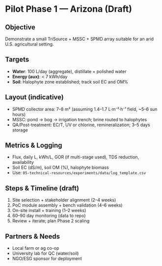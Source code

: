 # Pilot Phase 1 — Arizona (Draft)

## Objective
Demonstrate a small TriSource + MSSC + SPMD array suitable for an arid U.S. agricultural setting.

## Targets
- **Water**: 100 L/day (aggregate), distillate + polished water
- **Energy (aux)**: < 7 kWh/day
- **Soil**: Halophyte zone established; track soil EC and OM%

## Layout (indicative)
- SPMD collector area: 7–8 m² (assuming 1.4–1.7 L·m⁻²·h⁻¹ field, ~5–6 sun hours)
- MSSC: pond → bog → irrigation trench; brine routed to halophytes
- QA/Post-treatment: EC/T, UV or chlorine, remineralization; 3–5 days storage

## Metrics & Logging
- Flux, daily L, kWh/L, GOR (if multi-stage used), TDS reduction, availability
- Soil EC (dS/m), soil OM (%), halophyte biomass
- Use: `05-technical-resources/experiments/data/log_template.csv`

## Steps & Timeline (draft)
1. Site selection + stakeholder alignment (2–4 weeks)
2. PoC module assembly + bench validation (4–6 weeks)
3. On-site install + training (1–2 weeks)
4. 60–90 day monitoring (data to repo)
5. Review + iterate; plan Phase 2 scaling

## Partners & Needs
- Local farm or ag co-op
- University lab for QC (water/soil)
- NGO/ESG sponsor for deployment
